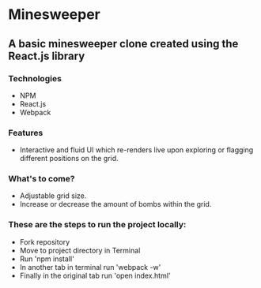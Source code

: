 # Minesweeper

## A basic minesweeper clone created using the React.js library

### Technologies
 - NPM
 - React.js
 - Webpack

### Features
 - Interactive and fluid UI which re-renders live upon exploring or flagging different positions on the grid.

### What's to come?
 - Adjustable grid size.
 - Increase or decrease the amount of bombs within the grid.

### These are the steps to run the project locally:
 - Fork repository
 - Move to project directory in Terminal
 - Run 'npm install'
 - In another tab in terminal run 'webpack -w'
 - Finally in the original tab run 'open index.html'
